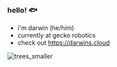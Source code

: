 ### hello! 🐟


- i'm darwin (he/him)
- currently at gecko robotics
- check out https://darwins.cloud



![trees_smaller](https://user-images.githubusercontent.com/8429648/236994301-176d9dcf-2850-4b62-bf2f-cb4947bd90a9.gif)
